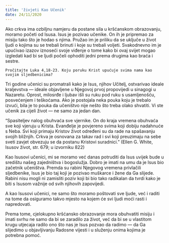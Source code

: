 ```yaml
---
title: 'živjeti Kao Učenik'
date: 24/11/2020
---
```


Ako crkva ima ozbiljnu namjeru da postane sila u kršćanskom obrazovanju, moramo početi od Isusa. Isus je pozivao učenike. On ih je pripremao za misiju tako što je hodao s njima. Pružao im je priliku da se uključe u život ljudi o kojima su se trebali brinuti i koje su trebali voljeti. Svakodnevno im je upućivao izazov iznoseći svoje viđenje o tome kako bi ovaj svijet mogao izgledati kad bi se ljudi počeli ophoditi jedni prema drugima kao braća i sestre.

`Pročitajte Luka 4,18-23. Koju poruku Krist upućuje svima nama kao svojim sljedbenicima?`

Tri godine učenici su promatrali kako je Isus, njihov Učitelj, ostvarivao ideale kraljevstva — ideale objavljene u Njegovoj prvoj propovijedi u sinagogi u Nazaretu. Oprost, milosrđe i ljubav išli su ruku pod ruku s usamljenošću, posvećenjem i teškoćama. Ako je postojala neka pouka koju je trebalo izvući, bila je to pouka da učeništvo nije nešto što treba olako shvatiti. Vi ste učenik za cijeli život — ne samo za jedan dan.

“Spasiteljev nalog obuhvaća sve vjernike. On do kraja vremena obuhvaća sve koji vjeruju u Krista. Evanđelje je povjereno svima koji dobiju nadahnuće s Neba. Svi koji primaju Kristov život određeni su da rade na spašavanju svojih bližnjih. Crkva je osnovana za takav rad i svi koji preuzimaju na sebe sveti zavjet obvezuju se da postanu Kristovi suradnici.” (Ellen G. White, Isusov život, str. 679; u izvorniku 822)

Kao Isusovi učenici, mi se moramo već danas potruditi da Isus uvijek bude u središtu našeg zajedništva i bogoslužja. Dobro je imati na umu da je Isus bio začetnik učeništva. Premda su rabini Njegovog vremena privlačili sljedbenike, Isus je bio taj koji je pozivao muškarce i žene da Ga slijede. Rabini nisu mogli ni zamisliti poziv koji bi bio tako radikalan da tvrdi kako je biti s Isusom važnije od svih njihovih zapovijedi.

A kao Isusovi učenici, ne samo što moramo poštovati sve ljude, već i raditi na tome da osiguramo takvo mjesto na kojem će svi ljudi moći rasti i napredovati.

Prema tome, cjelokupno kršćansko obrazovanje mora obuhvatiti misiju i imati svrhu ne samo da bi se zaradilo za život, već da bi se u vlastitom krugu utjecaja radilo ono što nas je Isus pozvao da radimo — da Ga slijedimo u objavljivanju Radosne vijesti i u služenju onima kojima je potrebna pomoć.